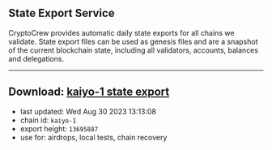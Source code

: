 ## State Export Service
CryptoCrew provides automatic daily state exports for all chains we validate. State export files can be used as genesis files and are a snapshot of the current blockchain state, including all validators, accounts, balances and delegations.

---
**Download: [kaiyo-1 state export](https://dl.ccvalidators.com/SERVICE/kujira/kaiyo-1_export_13695887.json)**
---

- last updated: Wed Aug 30 2023 13:13:08
- chain id: `kaiyo-1`
- export height: `13695887`
- use for: airdrops, local tests, chain recovery
